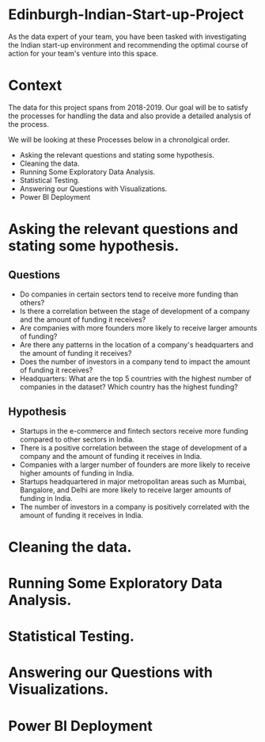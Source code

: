 # Edinburgh-Indian-Start-up-Project
As the data expert of your team, you have been tasked with investigating the Indian start-up environment and recommending the optimal course of action for your team's venture into this space.

# Context
The data for this project spans from 2018-2019. Our goal will be to satisfy the processes for handling the data and also provide a detailed analysis of the process. 

We will be looking at these Processes below in a chronolgical order. 
* Asking the relevant questions and stating some hypothesis.
* Cleaning the data. 
* Running Some Exploratory Data Analysis.
* Statistical Testing.
* Answering our Questions with Visualizations.
* Power BI Deployment

# Asking the relevant questions and stating some hypothesis.
## Questions
* Do companies in certain sectors tend to receive more funding than others?
* Is there a correlation between the stage of development of a company and the amount of funding it receives?
* Are companies with more founders more likely to receive larger
amounts of funding?  
* Are there any patterns in the location of a company's headquarters and the amount of funding it receives? 
* Does the number of investors in a company tend to impact the amount of funding it receives? 
* Headquarters: What are the top 5 countries with the highest number of companies in the dataset? Which country has the highest funding?

## Hypothesis
* Startups in the e-commerce and fintech sectors receive more funding compared to other sectors in India.
* There is a positive correlation between the stage of development of a company and the amount of funding it receives in India.
* Companies with a larger number of founders are more likely to receive higher amounts of funding in India.
* Startups headquartered in major metropolitan areas such as Mumbai, Bangalore, and Delhi are more likely to receive larger amounts of funding in India.
* The number of investors in a company is positively correlated with the amount of funding it receives in India.

# Cleaning the data. 


# Running Some Exploratory Data Analysis.


# Statistical Testing.


# Answering our Questions with Visualizations.



# Power BI Deployment


